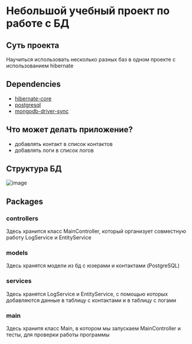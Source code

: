 # Небольшой учебный проект по работе с БД

## Суть проекта
Научиться использовать несколько разных баз в одном проекте с использованием hibernate

## Dependencies
- [hibernate-core](https://mvnrepository.com/artifact/org.hibernate/hibernate-core)
- [postgresql](https://mvnrepository.com/artifact/org.postgresql/postgresql)
- [mongodb-driver-sync](https://mvnrepository.com/artifact/org.mongodb/mongodb-driver-sync)

## Что может делать приложение?
- добавлять контакт в список контактов
- добавлять логи в список логов

## Структура БД
![image](https://github.com/bmsalikhov/DB_project/assets/153372291/ee338444-7e91-4e3b-85e1-6fb3dfd687ca)

## Packages
### controllers
Здесь хранится класс MainController, который организует совместную работу LogService и EntityService
### models
Здесь хранятся модели из бд с юзерами и контактами (PostgreSQL)
### services
Здесь хранятся LogService и EntityService, с помощью которых добавляются данные в таблицу с контактами и в таблицу с логами
### main
Здесь хранитя класс Main, в котором мы запускаем MainController и тесты, для проверки работы программы
